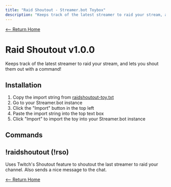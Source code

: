 ```yaml
---
title: "Raid Shoutout - Streamer.bot Toybox"
description: "Keeps track of the latest streamer to raid your stream, and lets you shout them out with a command!"
---
```


[<-- Return Home](../README.md)

# Raid Shoutout v1.0.0

Keeps track of the latest streamer to raid your stream, and lets you shout them out with a command!

## Installation

1. Copy the import string from [raidshoutout-toy.txt](./raidshoutout-toy.txt)
2. Go to your Streamer.bot instance
3. Click the "Import" button in the top left
4. Paste the import string into the top text box
5. Click "Import" to import the toy into your Streamer.bot instance

## Commands

## !raidshoutout (!rso)

Uses Twitch's Shoutout feature to shoutout the last streamer to raid your channel. Also sends a nice message to the chat.

[<-- Return Home](../README.md)